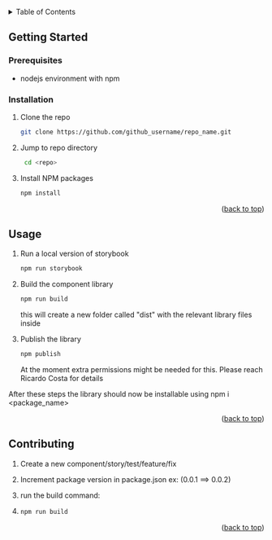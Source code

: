 <a id="readme-top"></a>

<!-- TABLE OF CONTENTS -->
<details>
  <summary>Table of Contents</summary>
  <ol>
    <li>
      <a href="#getting-started">Getting Started</a>
      <ul>
        <li><a href="#prerequisites">Prerequisites</a></li>
        <li><a href="#installation">Installation</a></li>
      </ul>
    </li>
    <li><a href="#usage">Usage</a></li>
    <li><a href="#contributing">Contributing</a></li>
  </ol>
</details>

<!-- GETTING STARTED -->
## Getting Started

### Prerequisites

* nodejs environment with npm

### Installation

1. Clone the repo
   ```sh
   git clone https://github.com/github_username/repo_name.git
   ```

2. Jump to repo directory
   ```sh
    cd <repo>
   ```
   
3. Install NPM packages
   ```sh
   npm install
   ```


<p align="right">(<a href="#readme-top">back to top</a>)</p>



<!-- USAGE EXAMPLES -->
## Usage


1. Run a local version of storybook
   ```sh
   npm run storybook
   ```
2. Build the component library
   ```sh
   npm run build
   ```
   this will create a new folder called "dist" with the relevant library files inside

3. Publish the library
   ```sh
   npm publish
   ```
    At the moment extra permissions might be needed for this. Please reach Ricardo Costa for details

After these steps the library should now be installable using npm i <package_name>


<p align="right">(<a href="#readme-top">back to top</a>)</p>


<!-- CONTRIBUTING -->
## Contributing

1. Create a new component/story/test/feature/fix

2. Increment package version in package.json ex: (0.0.1 ==> 0.0.2)

3. run the build command: 

4. ```js
   npm run build
   ```
<p align="right">(<a href="#readme-top">back to top</a>)</p>
